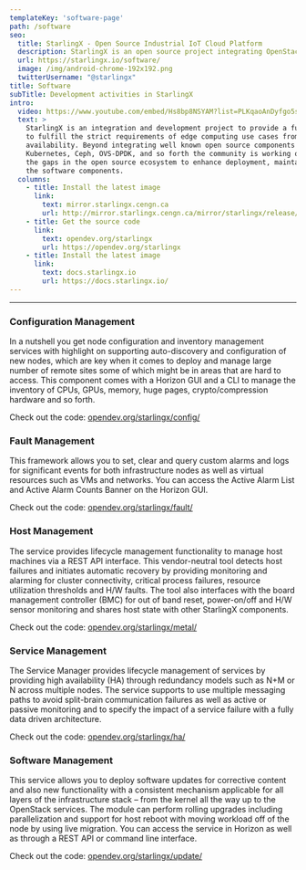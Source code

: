 ```yaml
---
templateKey: 'software-page'
path: /software
seo:
  title: StarlingX - Open Source Industrial IoT Cloud Platform
  description: StarlingX is an open source project integrating OpenStack, Kubernetes, Ceph, and more to fulfill the requirements of edge computing use cases
  url: https://starlingx.io/software/
  image: /img/android-chrome-192x192.png
  twitterUsername: "@starlingx"
title: Software
subTitle: Development activities in StarlingX
intro:
  video: https://www.youtube.com/embed/Hs8bp8NSYAM?list=PLKqaoAnDyfgo5sOi98QlbMVMhgI_lxFPA?t=20m
  text: >
    StarlingX is an integration and development project to provide a full software stack suitable 
    to fulfill the strict requirements of edge computing use cases from security to high 
    availability. Beyond integrating well known open source components such as OpenStack modules, 
    Kubernetes, Ceph, OVS-DPDK, and so forth the community is working on new services to fill in 
    the gaps in the open source ecosystem to enhance deployment, maintainability and operation of 
    the software components.
  columns:
    - title: Install the latest image
      link:
        text: mirror.starlingx.cengn.ca
        url: http://mirror.starlingx.cengn.ca/mirror/starlingx/release/
    - title: Get the source code
      link: 
        text: opendev.org/starlingx
        url: https://opendev.org/starlingx
    - title: Install the latest image
      link:
        text: docs.starlingx.io
        url: https://docs.starlingx.io/
---
```


---

### Configuration Management

In a nutshell you get node configuration and inventory management services with highlight on supporting auto-discovery and configuration of new nodes, which are key when it comes to deploy and manage large number of remote sites some of which might be in areas that are hard to access. This component comes with a Horizon GUI and a CLI to manage the inventory of CPUs, GPUs, memory, huge pages, crypto/compression hardware and so forth.

Check out the code: [opendev.org/starlingx/config/](https://opendev.org/starlingx/config/)

### Fault Management

This framework allows you to set, clear and query custom alarms and logs for significant events for both infrastructure nodes as well as virtual resources such as VMs and networks. You can access the Active Alarm List and Active Alarm Counts Banner on the Horizon GUI.

Check out the code: [opendev.org/starlingx/fault/](https://opendev.org/starlingx/fault/)

### Host Management

The service provides lifecycle management functionality to manage host machines via a REST API interface. This vendor-neutral tool detects host failures and initiates automatic recovery by providing monitoring and alarming for cluster connectivity, critical process failures, resource utilization thresholds and H/W faults. The tool also interfaces with the board management controller (BMC) for out of band reset, power-on/off and H/W sensor monitoring and shares host state with other StarlingX components.

Check out the code: [opendev.org/starlingx/metal/](https://opendev.org/starlingx/metal/)

### Service Management

The Service Manager provides lifecycle management of services by providing high availability (HA) through redundancy models such as N+M or N across multiple nodes. The service supports to use multiple messaging paths to avoid split-brain communication failures as well as active or passive monitoring and to specify the impact of a service failure with a fully data driven architecture.

Check out the code: [opendev.org/starlingx/ha/](https://opendev.org/starlingx/ha/)

### Software Management

This service allows you to deploy software updates for corrective content and also new functionality with a consistent mechanism applicable for all layers of the infrastructure stack – from the kernel all the way up to the OpenStack services. The module can perform rolling upgrades including parallelization and support for host reboot with moving workload off of the node by using live migration. You can access the service in Horizon as well as through a REST API or command line interface.

Check out the code: [opendev.org/starlingx/update/](https://opendev.org/starlingx/update/)
